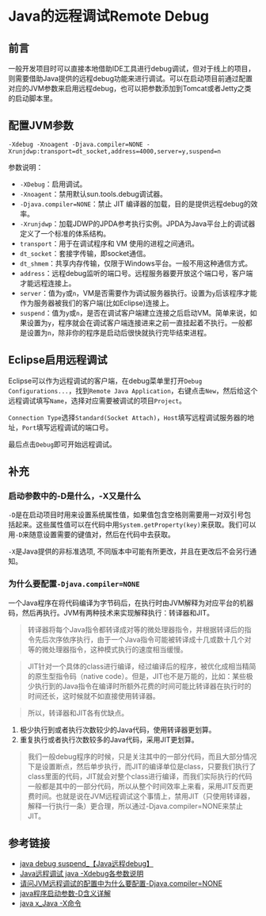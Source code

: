 # Java的远程调试Remote Debug

## 前言

一般开发项目时可以直接本地借助IDE工具进行debug调试，但对于线上的项目，则需要借助Java提供的远程debug功能来进行调试。可以在启动项目前通过配置对应的JVM参数来启用远程debug，也可以把参数添加到Tomcat或者Jetty之类的启动脚本里。

## 配置JVM参数

```
-Xdebug -Xnoagent -Djava.compiler=NONE -Xrunjdwp:transport=dt_socket,address=4000,server=y,suspend=n
```

参数说明：<!--more-->

* `-XDebug`：启用调试。
* `-Xnoagent`：禁用默认sun.tools.debug调试器。
* `-Djava.compiler=NONE`：禁止 JIT 编译器的加载，目的是提供远程debug的效率。
* `-Xrunjdwp`：加载JDWP的JPDA参考执行实例。JPDA为Java平台上的调试器定义了一个标准的体系结构。
* `transport`：用于在调试程序和 VM 使用的进程之间通讯。
* `dt_socket`：套接字传输，即socket通信。
* `dt_shmem`：共享内存传输，仅限于Windows平台。一般不用这种通信方式。
* `address`：远程debug监听的端口号。远程服务器要开放这个端口号，客户端才能远程连接上。
* `server`：值为`y`或`n`，VM是否需要作为调试服务器执行。设置为`y`后该程序才能作为服务器被我们的客户端(比如Eclipse)连接上。
* `suspend`：值为`y`或`n`，是否在调试客户端建立连接之后启动VM。简单来说，如果设置为`y`，程序就会在调试客户端连接进来之前一直挂起着不执行。一般都是设置为`n`，除非你的程序是启动后很快就执行完毕结束进程。

## Eclipse启用远程调试

Eclipse可以作为远程调试的客户端，在debug菜单里打开`Debug Configurations...`，找到`Remote Java Application`，右键点击`New`，然后给这个远程调试填写`Name`，选择对应需要被调试的项目`Project`。

`Connection Type`选择`Standard(Socket Attach)`，`Host`填写远程调试服务器的地址，`Port`填写远程调试的端口号。

最后点击`Debug`即可开始远程调试。

## 补充

### 启动参数中的-D是什么，-X又是什么

`-D`是在启动项目时用来设置系统属性值，如果值包含空格则需要用一对双引号包括起来。这些属性值可以在代码中用`System.getProperty(key)`来获取。我们可以用`-D`来随意设置需要的键值对，然后在代码中去获取。

`-X`是Java提供的非标准选项, 不同版本中可能有所更改，并且在更改后不会另行通知。

### 为什么要配置`-Djava.compiler=NONE`

一个Java程序在将代码编译为字节码后，在执行时由JVM解释为对应平台的机器码，然后再执行。JVM有两种技术来实现解释执行：转译器和JIT。

>转译器将每个Java指令都转译成对等的微处理器指令，并根据转译后的指令先后次序依序执行，由于一个Java指令可能被转译成十几或数十几个对等的微处理器指令，这种模式执行的速度相当缓慢。

>JIT针对一个具体的class进行编译，经过编译后的程序，被优化成相当精简的原生型指令码（native code）。但是，JIT也不是万能的，比如：某些极少执行到的Java指令在编译时所额外花费的时间可能比转译器在执行时的时间还长，这时候就不如直接使用转译器。

>所以，转译器和JIT各有优缺点。
1. 极少执行到或者执行次数较少的Java代码，使用转译器更划算。
2. 重复执行或者执行次数较多的Java代码，采用JIT更划算。

>我们一般debug程序的时候，只是关注其中的一部分代码，而且大部分情况下是设置断点，然后单步执行，而JIT的编译单位是class，只要我们执行了class里面的代码，JIT就会对整个class进行编译，而我们实际执行的代码一般都是其中的一部分代码，所以从整个时间效率上来看，采用JIT反而更费时间。也就是说在JVM远程调试这个事情上，禁用JIT（只使用转译器，解释一行执行一条）更合理，所以通过-Djava.compiler=NONE来禁止JIT。

## 参考链接

* [java debug suspend_【Java远程debug】](https://blog.csdn.net/weixin_39757169/article/details/114154161)
* [Java远程调试 java -Xdebug各参数说明](https://blog.csdn.net/lantian0802/article/details/40299377)
* [请问JVM远程调试的配置中为什么要配置-Djava.compiler=NONE](https://www.iteye.com/problems/89141)
* [java程序启动参数-D含义详解](https://www.cnblogs.com/grefr/p/6087955.html)
* [java x_Java -X命令](https://blog.csdn.net/weixin_36481965/article/details/114023667)